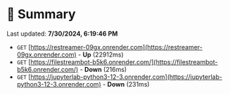# 📖 Summary
Last updated: **7/30/2024, 6:19:46 PM**

- `GET` [https://restreamer-09gx.onrender.com](https://restreamer-09gx.onrender.com) - **Up** (22912ms)
- `GET` [https://filestreambot-b5k6.onrender.com/](https://filestreambot-b5k6.onrender.com/) - **Down** (216ms)
- `GET` [https://jupyterlab-python3-12-3.onrender.com](https://jupyterlab-python3-12-3.onrender.com) - **Down** (231ms)
